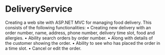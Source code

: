 # DeliveryService

Creating a web site with ASP.NET MVC for managing food delivery. This consists of the following functionalities:
•	Creating new delivery with an order number, name, address, phone number, delivery time slot, food and allergies.
•	Ability search orders by order number.
•	Along with details of the customer showing the order.
•	Ability to see who has placed the order in a time slot.
•	Cancel or edit the order.
